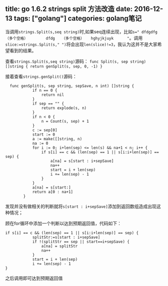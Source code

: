 title: go 1.6.2 strings split 方法改造
date: 2016-12-13
tags: ["golang"]
categories:
  golang笔记
---

当调用`strings.Split(s,seq string)`时,如果seq连续出现，比如`s=" dfdgdfg              （多个空格）        dfdg   （多个空格）   hghyjkjuyk      "`。调用`slice:=strings.Split(s," ")`将会出现`len(slice)!=3`，我认为这并不是大家希望看到的结果。

查看`strings.Split(s,seq string)`源码：
`func Split(s, sep string) []string { return genSplit(s, sep, 0, -1) }`

接着查看`strings.genSplit()`源码：
```
  func genSplit(s, sep string, sepSave, n int) []string {
			if n == 0 {
				return nil
			}
			if sep == "" {
				return explode(s, n)
			}
			if n < 0 {
				n = Count(s, sep) + 1
			}
			c := sep[0]
			start := 0
			a := make([]string, n)
			na := 0
			for i := 0; i+len(sep) <= len(s) && na+1 < n; i++ {
				if s[i] == c && (len(sep) == 1 || s[i:i+len(sep)] == sep) {
					a[na] = s[start : i+sepSave]
					na++
					start = i + len(sep)
					i += len(sep) - 1
				}
			}
			a[na] = s[start:]
			return a[0 : na+1]
		}
```

发现并没有做相关的判断就将`s[start : i+sepSave]`添加到返回数组造成出现这种情况；

顾在for循环中添加一个判断以达到预期返回值，代码如下：
```
if s[i] == c && (len(sep) == 1 || s[i:i+len(sep)] == sep) {
			splitStr:=s[start : i+sepSave]
			if !(splitStr == sep || start==i+sepSave) {
				a[na] = splitStr
				na++
			}
			start = i + len(sep)
			i += len(sep) - 1
}
```

之后调用即可达到预期返回值
